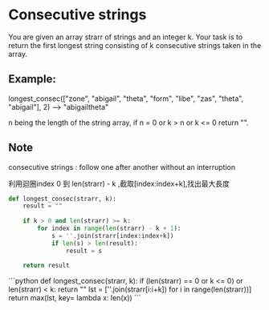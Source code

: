 # Consecutive strings
You are given an array strarr of strings and an integer k. Your task is to return the first longest string consisting of k consecutive strings taken in the array.</br>

## Example:
longest_consec(["zone", "abigail", "theta", "form", "libe", "zas", "theta", "abigail"], 2) --> "abigailtheta"</br>

n being the length of the string array, if n = 0 or k > n or k <= 0 return "".</br>

## Note
consecutive strings : follow one after another without an interruption</br>





<sol> 利用迴圈index 0 到 len(strarr) - k ,截取[index:index+k],找出最大長度

```python
def longest_consec(strarr, k):
    result = ""
    
    if k > 0 and len(strarr) >= k:
        for index in range(len(strarr) - k + 1):
            s = ''.join(strarr[index:index+k])
            if len(s) > len(result):
                result = s
            
    return result
```	

<sol> 
```python	
def longest_consec(strarr, k):
    if (len(strarr) == 0 or k <= 0) or len(strarr) < k:
        return ""
    lst = [''.join(strarr[i:i+k]) for i in range(len(strarr))]
    return max(lst, key= lambda x: len(x))
```	    
